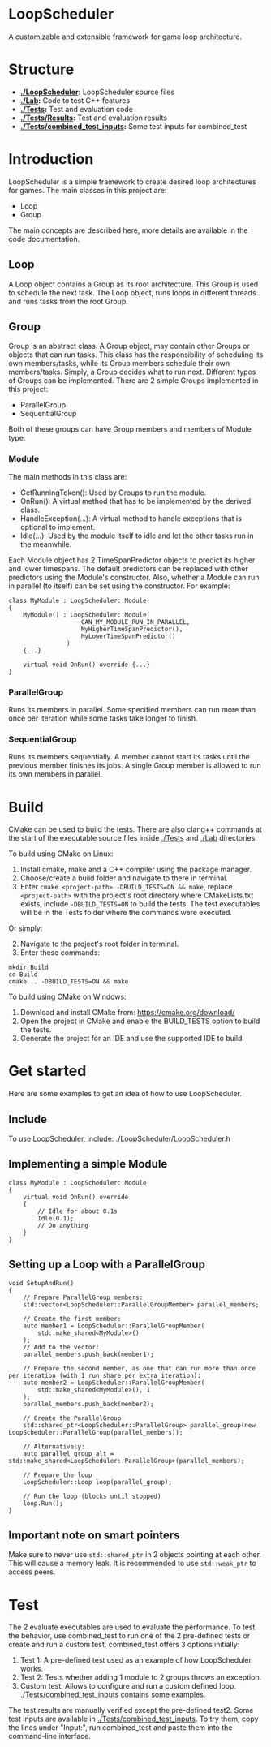 # LoopScheduler

A customizable and extensible framework for game loop architecture.

# Structure

- **[./LoopScheduler](https://github.com/LoopScheduler/LoopScheduler/tree/main/LoopScheduler):** LoopScheduler source files
- **[./Lab](https://github.com/LoopScheduler/LoopScheduler/tree/main/Lab):** Code to test C++ features
- **[./Tests](https://github.com/LoopScheduler/LoopScheduler/tree/main/Tests):** Test and evaluation code
- **[./Tests/Results](https://github.com/LoopScheduler/LoopScheduler/tree/main/Tests/Results):** Test and evaluation results
- **[./Tests/combined_test_inputs](https://github.com/LoopScheduler/LoopScheduler/tree/main/Tests/combined_test_inputs):** Some test inputs for combined_test

# Introduction

LoopScheduler is a simple framework to create desired loop architectures for games.
The main classes in this project are:

  - Loop
  - Group

The main concepts are described here, more details are available in the code documentation.

## Loop

A Loop object contains a Group as its root architecture.
This Group is used to schedule the next task.
The Loop object, runs loops in different threads and runs tasks from the root Group.

## Group

Group is an abstract class.
A Group object, may contain other Groups or objects that can run tasks.
This class has the responsibility of scheduling its own members/tasks, while its Group members schedule their own members/tasks.
Simply, a Group decides what to run next.
Different types of Groups can be implemented.
There are 2 simple Groups implemented in this project:

  - ParallelGroup
  - SequentialGroup

Both of these groups can have Group members and members of Module type.

### Module

The main methods in this class are:

  - GetRunningToken(): Used by Groups to run the module.
  - OnRun(): A virtual method that has to be implemented by the derived class.
  - HandleException(...): A virtual method to handle exceptions that is optional to implement.
  - Idle(...): Used by the module itself to idle and let the other tasks run in the meanwhile.

Each Module object has 2 TimeSpanPredictor objects to predict its higher and lower timespans.
The default predictors can be replaced with other predictors using the Module's constructor.
Also, whether a Module can run in parallel (to itself) can be set using the constructor.
For example:

```
class MyModule : LoopScheduler::Module
{
    MyModule() : LoopScheduler::Module(
                    CAN_MY_MODULE_RUN_IN_PARALLEL,
                    MyHigherTimeSpanPredictor(),
                    MyLowerTimeSpanPredictor()
                )
    {...}

    virtual void OnRun() override {...}
}
```

### ParallelGroup

Runs its members in parallel.
Some specified members can run more than once per iteration while some tasks take longer to finish.

### SequentialGroup

Runs its members sequentially.
A member cannot start its tasks until the previous member finishes its jobs.
A single Group member is allowed to run its own members in parallel.

# Build

CMake can be used to build the tests.
There are also clang++ commands at the start of the executable source files
inside [./Tests](https://github.com/LoopScheduler/LoopScheduler/tree/main/Tests)
and [./Lab](https://github.com/LoopScheduler/LoopScheduler/tree/main/Lab) directories.

To build using CMake on Linux:

  1. Install cmake, make and a C++ compiler using the package manager.
  2. Choose/create a build folder and navigate to there in terminal.
  3. Enter `cmake <project-path> -DBUILD_TESTS=ON && make`,
     replace `<project-path>` with the project's root directory where CMakeLists.txt exists, include `-DBUILD_TESTS=ON` to build the tests.
     The test executables will be in the Tests folder where the commands were executed.

Or simply:

  2. Navigate to the project's root folder in terminal.
  3. Enter these commands:

  ```
  mkdir Build
  cd Build
  cmake .. -DBUILD_TESTS=ON && make
  ```

To build using CMake on Windows:

  1. Download and install CMake from: https://cmake.org/download/
  2. Open the project in CMake and enable the BUILD_TESTS option to build the tests.
  3. Generate the project for an IDE and use the supported IDE to build.

# Get started

Here are some examples to get an idea of how to use LoopScheduler.

## Include

To use LoopScheduler, include: [./LoopScheduler/LoopScheduler.h](https://github.com/LoopScheduler/LoopScheduler/blob/main/LoopScheduler/LoopScheduler.h)

## Implementing a simple Module

```
class MyModule : LoopScheduler::Module
{
    virtual void OnRun() override
    {
        // Idle for about 0.1s
        Idle(0.1);
        // Do anything
    }
}
```

## Setting up a Loop with a ParallelGroup

```
void SetupAndRun()
{
    // Prepare ParallelGroup members:
    std::vector<LoopScheduler::ParallelGroupMember> parallel_members;

    // Create the first member:
    auto member1 = LoopScheduler::ParallelGroupMember(
        std::make_shared<MyModule>()
    );
    // Add to the vector:
    parallel_members.push_back(member1);

    // Prepare the second member, as one that can run more than once per iteration (with 1 run share per extra iteration):
    auto member2 = LoopScheduler::ParallelGroupMember(
        std::make_shared<MyModule>(), 1
    );
    parallel_members.push_back(member2);

    // Create the ParallelGroup:
    std::shared_ptr<LoopScheduler::ParallelGroup> parallel_group(new LoopScheduler::ParallelGroup(parallel_members));

    // Alternatively:
    auto parallel_group_alt = std::make_shared<LoopScheduler::ParallelGroup>(parallel_members);

    // Prepare the loop
    LoopScheduler::Loop loop(parallel_group);

    // Run the loop (blocks until stopped)
    loop.Run();
}
```

## Important note on smart pointers

Make sure to never use `std::shared_ptr` in 2 objects pointing at each other.
This will cause a memory leak.
It is recommended to use `std::weak_ptr` to access peers.

# Test

The 2 evaluate executables are used to evaluate the performance.
To test the behavior, use combined_test to run one of the 2 pre-defined tests or create and run a custom test.
combined_test offers 3 options initially:

  1. Test 1: A pre-defined test used as an example of how LoopScheduler works.
  2. Test 2: Tests whether adding 1 module to 2 groups throws an exception.
  3. Custom test: Allows to configure and run a custom defined loop.
     [./Tests/combined_test_inputs](https://github.com/LoopScheduler/LoopScheduler/tree/main/Tests/combined_test_inputs) contains some examples.

The test results are manually verified except the pre-defined test2.
Some test inputs are available in [./Tests/combined_test_inputs](https://github.com/LoopScheduler/LoopScheduler/tree/main/Tests/combined_test_inputs).
To try them, copy the lines under "Input:", run combined_test and paste them into the command-line interface.
